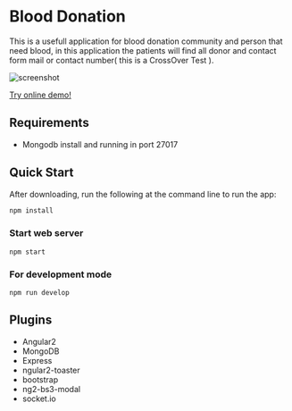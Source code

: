 # Blood Donation
This is a usefull application for blood donation community and person that need blood, in this application the patients will find all donor and contact form mail or contact number( this is a CrossOver Test ).

![screenshot](https://raw.github.com/wilsonhamiltond/blood_donation/master/public/assets/img/screen_shot.PNG)

[Try online demo!](https://blood-donation.herokuapp.com/)

## Requirements
- Mongodb install and running in port 27017

## Quick Start
After downloading, run the following at the command line to run the app:
```bash
npm install
```

### Start web server
```
npm start
```

### For development mode
```
npm run develop
```

## Plugins
- Angular2
- MongoDB
- Express
- ngular2-toaster
- bootstrap
- ng2-bs3-modal
- socket.io
